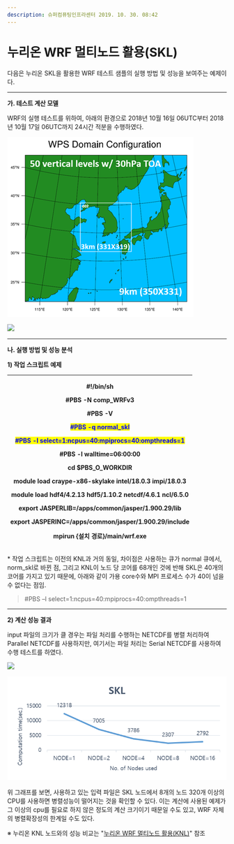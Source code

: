 ```yaml
---
description: 슈퍼컴퓨팅인프라센터 2019. 10. 30. 08:42
---
```


# 누리온 WRF 멀티노드 활용(SKL)

다음은 누리온 SKL을 활용한 WRF 테스트 샘플의 실행 방법 및 성능을 보여주는 예제이다.

****

**가. 테스트 계산 모델**

WRF의 실행 테스트를 위하여, 아래의 환경으로 2018년 10월 16일 06UTC부터 2018년 10월 17일 06UTC까지 24시간 적분을 수행하였다.

![](../../.gitbook/assets/99545B395DB8CAEE1D.png)

![](../../.gitbook/assets/wps\_domain\_configuration\_t.png)

****

**나. 실행 방법 및 성능 분석**

**1) 작업 스크립트 예제**

| <p>#!/bin/sh</p><p>#PBS -N comp_WRFv3</p><p>#PBS -V</p><p><mark style="color:blue;">#PBS -q normal_skl</mark></p><p><mark style="color:blue;">#PBS -l select=1:ncpus=40:mpiprocs=40:ompthreads=1</mark></p><p>#PBS -l walltime=06:00:00</p><p></p><p>cd $PBS_O_WORKDIR</p><p>module load craype-x86-skylake intel/18.0.3 impi/18.0.3</p><p>module load hdf4/4.2.13 hdf5/1.10.2 netcdf/4.6.1 ncl/6.5.0</p><p>export JASPERLIB=/apps/common/jasper/1.900.29/lib</p><p>export JASPERINC=/apps/common/jasper/1.900.29/include</p><p></p><p>mpirun {설치 경로}/main/wrf.exe</p> |
| ---------------------------------------------------------------------------------------------------------------------------------------------------------------------------------------------------------------------------------------------------------------------------------------------------------------------------------------------------------------------------------------------------------------------------------------------------------------------------------------------------------------------------------------------------------------------- |

\* 작업 스크립트는 이전의 KNL과 거의 동일, 차이점은 사용하는 큐가 normal 큐에서, norm\_skl로 바뀐 점, 그리고 KNL이 노드 당 코어를 68개인 것에 반해 SKL은 40개의 코어를 가지고 있기 때문에, 아래와 같이 가용 core수와 MPI 프로세스 수가 40이 넘을 수 없다는 점임.

> \#PBS –l select=1:ncpus=40:mpiprocs=40:ompthreads=1

****

**2) 계산 성능 결과**

input 파일의 크기가 클 경우는 파일 처리를 수행하는 NETCDF를 병렬 처리하여 Parallel NETCDF를 사용하지만, 여기서는 파일 처리는 Serial NETCDF를 사용하여 수행 테스트를 하였다.

![](../../.gitbook/assets/serial\_netcdf\_test\_result.png)

![](../../.gitbook/assets/993BF3335DBB8CA504.png)

위 그래프를 보면, 사용하고 있는 입력 파일은 SKL 노드에서 8개의 노드 320개 이상의 CPU를 사용하면 병렬성능이 떨어지는 것을 확인할 수 있다. 이는 계산에 사용된 예제가 그 이상의 cpu를 필요로 하지 않은 정도의 계산 크기이기 때문일 수도 있고, WRF 자체의 병렬확장성의 한계일 수도 있다.



※ 누리온 KNL 노드와의 성능 비교는 "[누리온 WRF 멀티노드 활용(KNL)](https://ksctech.tistory.com/178)" 참조
